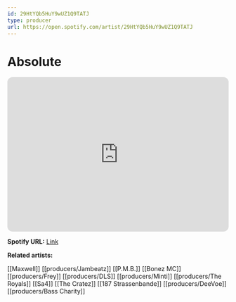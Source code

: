 ```yaml
---
id: 29HtYQb5HuY9wUZ1Q9TATJ
type: producer
url: https://open.spotify.com/artist/29HtYQb5HuY9wUZ1Q9TATJ
---
```

# Absolute

<iframe style="border-radius:12px" src="https://open.spotify.com/embed/artist/29HtYQb5HuY9wUZ1Q9TATJ" width="100%" height="352" frameBorder="0" allowfullscreen="" allow="autoplay; clipboard-write; encrypted-media; fullscreen; picture-in-picture" loading="lazy"></iframe>

**Spotify URL:** [Link](https://open.spotify.com/artist/29HtYQb5HuY9wUZ1Q9TATJ)

**Related artists:**

[[Maxwell]]
[[producers/Jambeatz]]
[[P.M.B.]]
[[Bonez MC]]
[[producers/Frey]]
[[producers/DLS]]
[[producers/Minti]]
[[producers/The Royals]]
[[Sa4]]
[[The Cratez]]
[[187 Strassenbande]]
[[producers/DeeVoe]]
[[producers/Bass Charity]]
